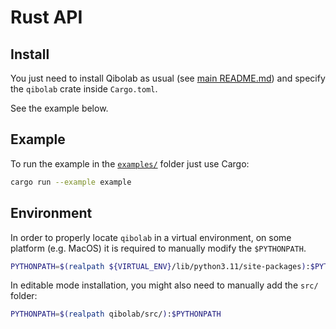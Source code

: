 # Rust API

## Install

You just need to install Qibolab as usual (see [main README.md](../README.md)) and
specify the `qibolab` crate inside `Cargo.toml`.

See the example below.

## Example

To run the example in the [`examples/`](./examples) folder just use Cargo:

```sh
cargo run --example example
```

## Environment

In order to properly locate `qibolab` in a virtual environment, on some platform (e.g.
MacOS) it is required to manually modify the `$PYTHONPATH`.

```sh
PYTHONPATH=$(realpath ${VIRTUAL_ENV}/lib/python3.11/site-packages):$PYTHONPATH
```

In editable mode installation, you might also need to manually add the `src/` folder:

```sh
PYTHONPATH=$(realpath qibolab/src/):$PYTHONPATH
```
